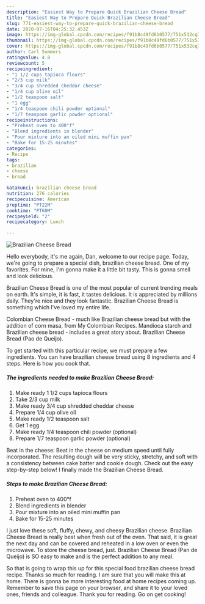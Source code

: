 ```yaml
---
description: "Easiest Way to Prepare Quick Brazilian Cheese Bread"
title: "Easiest Way to Prepare Quick Brazilian Cheese Bread"
slug: 771-easiest-way-to-prepare-quick-brazilian-cheese-bread
date: 2020-07-16T04:25:32.453Z
image: https://img-global.cpcdn.com/recipes/f91b8c49fd6b0577/751x532cq70/brazilian-cheese-bread-recipe-main-photo.jpg
thumbnail: https://img-global.cpcdn.com/recipes/f91b8c49fd6b0577/751x532cq70/brazilian-cheese-bread-recipe-main-photo.jpg
cover: https://img-global.cpcdn.com/recipes/f91b8c49fd6b0577/751x532cq70/brazilian-cheese-bread-recipe-main-photo.jpg
author: Carl Summers
ratingvalue: 4.8
reviewcount: 5
recipeingredient:
- "1 1/2 cups tapioca flours"
- "2/3 cup milk"
- "3/4 cup shredded cheddar cheese"
- "1/4 cup olive oil"
- "1/2 teaspoon salt"
- "1 egg"
- "1/4 teaspoon chili powder optional"
- "1/7 teaspoon garlic powder optional"
recipeinstructions:
- "Preheat oven to 400°f"
- "Blend ingredients in blender"
- "Pour mixture into an oiled mini muffin pan"
- "Bake for 15-25 minutes"
categories:
- Recipe
tags:
- brazilian
- cheese
- bread

katakunci: brazilian cheese bread 
nutrition: 276 calories
recipecuisine: American
preptime: "PT22M"
cooktime: "PT60M"
recipeyield: "2"
recipecategory: Lunch

---
```



![Brazilian Cheese Bread](https://img-global.cpcdn.com/recipes/f91b8c49fd6b0577/751x532cq70/brazilian-cheese-bread-recipe-main-photo.jpg)

Hello everybody, it's me again, Dan, welcome to our recipe page. Today, we're going to prepare a special dish, brazilian cheese bread. One of my favorites. For mine, I'm gonna make it a little bit tasty. This is gonna smell and look delicious.

Brazilian Cheese Bread is one of the most popular of current trending meals on earth. It's simple, it is fast, it tastes delicious. It is appreciated by millions daily. They're nice and they look fantastic. Brazilian Cheese Bread is something which I've loved my entire life.

Colombian Cheese Bread - much like Brazilian cheese bread but with the addition of corn masa, from My Colombian Recipes. Mandioca starch and Brazilian cheese bread - includes a great story about. Brazilian Cheese Bread (Pao de Queijo).


To get started with this particular recipe, we must prepare a few ingredients. You can have brazilian cheese bread using 8 ingredients and 4 steps. Here is how you cook that.

<!--inarticleads1-->

##### The ingredients needed to make Brazilian Cheese Bread:

1. Make ready 1 1/2 cups tapioca flours
1. Take 2/3 cup milk
1. Make ready 3/4 cup shredded cheddar cheese
1. Prepare 1/4 cup olive oil
1. Make ready 1/2 teaspoon salt
1. Get 1 egg
1. Make ready 1/4 teaspoon chili powder (optional)
1. Prepare 1/7 teaspoon garlic powder (optional)


Beat in the cheese: Beat in the cheese on medium speed until fully incorporated. The resulting dough will be very sticky, stretchy, and soft with a consistency between cake batter and cookie dough. Check out the easy step-by-step below! I finally made the Brazilian Cheese Bread. 

<!--inarticleads2-->

##### Steps to make Brazilian Cheese Bread:

1. Preheat oven to 400°f
1. Blend ingredients in blender
1. Pour mixture into an oiled mini muffin pan
1. Bake for 15-25 minutes


I just love these soft, fluffy, chewy, and cheesy Brazilian cheese. Brazilian Cheese Bread is really best when fresh out of the oven. That said, it is great the next day and can be covered and reheated in a low oven or even the microwave. To store the cheese bread, just. Brazilian Cheese Bread (Pan de Queijo) is SO easy to make and is the perfect addition to any meal. 

So that is going to wrap this up for this special food brazilian cheese bread recipe. Thanks so much for reading. I am sure that you will make this at home. There is gonna be more interesting food at home recipes coming up. Remember to save this page on your browser, and share it to your loved ones, friends and colleague. Thank you for reading. Go on get cooking!
